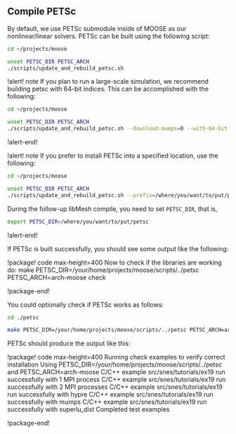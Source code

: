 ## Compile PETSc

By default, we use PETSc submodule inside of MOOSE as our nonlinear/linear solvers.
PETSc can be built using the following script:

```bash
cd ~/projects/moose

unset PETSC_DIR PETSC_ARCH
./scripts/update_and_rebuild_petsc.sh
```

!alert! note
If you plan to run a large-scale simulation, we recommend building petsc with 64-bit indices.
This can be accomplished with the following:

```bash
cd ~/projects/moose

unset PETSC_DIR PETSC_ARCH
./scripts/update_and_rebuild_petsc.sh --download-mumps=0 --with-64-bit-indices=1
```

!alert-end!

!alert! note
If you prefer to install PETSc into a specified location, use the following:

```bash
cd ~/projects/moose

unset PETSC_DIR PETSC_ARCH
./scripts/update_and_rebuild_petsc.sh --prefix=/where/you/want/to/put/petsc
```

During the follow-up libMesh compile, you need to set `PETSC_DIR`, that is,

```bash
export PETSC_DIR=/where/you/want/to/put/petsc
```
!alert-end!

If PETSc is built successfully, you should see some output like the following:

!package! code max-height=400
Now to check if the libraries are working do:
make PETSC_DIR=/your/home/projects/moose/scripts/../petsc PETSC_ARCH=arch-moose check

!package-end!

You could optionally check if PETSc works as follows:

```bash
cd ./petsc

make PETSC_DIR=/your/home/projects/moose/scripts/../petsc PETSC_ARCH=arch-moose check
```

PETSc should produce the output like this:

!package! code max-height=400
Running check examples to verify correct installation
Using PETSC_DIR=/your/home/projects/moose/scripts/../petsc and PETSC_ARCH=arch-moose
C/C++ example src/snes/tutorials/ex19 run successfully with 1 MPI process
C/C++ example src/snes/tutorials/ex19 run successfully with 2 MPI processes
C/C++ example src/snes/tutorials/ex19 run successfully with hypre
C/C++ example src/snes/tutorials/ex19 run successfully with mumps
C/C++ example src/snes/tutorials/ex19 run successfully with superlu_dist
Completed test examples

!package-end!
